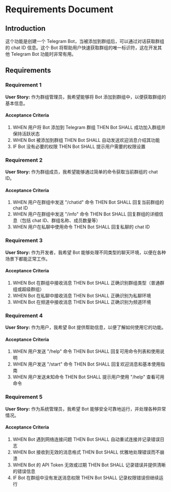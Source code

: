 # Requirements Document

## Introduction

这个功能是创建一个 Telegram Bot，当被添加到群组后，可以通过对话获取群组的 chat ID 信息。这个 Bot 将帮助用户快速获取群组的唯一标识符，这在开发其他 Telegram Bot 功能时非常有用。

## Requirements

### Requirement 1

**User Story:** 作为群组管理员，我希望能够将 Bot 添加到群组中，以便获取群组的基本信息。

#### Acceptance Criteria

1. WHEN 用户将 Bot 添加到 Telegram 群组 THEN Bot SHALL 成功加入群组并保持活跃状态
2. WHEN Bot 被添加到群组 THEN Bot SHALL 自动发送欢迎消息介绍其功能
3. IF Bot 没有必要的权限 THEN Bot SHALL 提示用户需要的权限设置

### Requirement 2

**User Story:** 作为群组成员，我希望能够通过简单的命令获取当前群组的 chat ID。

#### Acceptance Criteria

1. WHEN 用户在群组中发送 "/chatid" 命令 THEN Bot SHALL 回复当前群组的 chat ID
2. WHEN 用户在群组中发送 "/info" 命令 THEN Bot SHALL 回复群组的详细信息（包括 chat ID、群组名称、成员数量等）
3. WHEN 用户在私聊中使用命令 THEN Bot SHALL 回复私聊的 chat ID

### Requirement 3

**User Story:** 作为开发者，我希望 Bot 能够处理不同类型的聊天环境，以便在各种场景下都能正常工作。

#### Acceptance Criteria

1. WHEN Bot 在群组中接收消息 THEN Bot SHALL 正确识别群组类型（普通群组或超级群组）
2. WHEN Bot 在私聊中接收消息 THEN Bot SHALL 正确识别为私聊环境
3. WHEN Bot 在频道中接收消息 THEN Bot SHALL 正确识别为频道环境

### Requirement 4

**User Story:** 作为用户，我希望 Bot 提供帮助信息，以便了解如何使用它的功能。

#### Acceptance Criteria

1. WHEN 用户发送 "/help" 命令 THEN Bot SHALL 回复可用命令列表和使用说明
2. WHEN 用户发送 "/start" 命令 THEN Bot SHALL 回复欢迎消息和基本使用指南
3. WHEN 用户发送未知命令 THEN Bot SHALL 提示用户使用 "/help" 查看可用命令

### Requirement 5

**User Story:** 作为系统管理员，我希望 Bot 能够安全可靠地运行，并处理各种异常情况。

#### Acceptance Criteria

1. WHEN Bot 遇到网络连接问题 THEN Bot SHALL 自动重试连接并记录错误日志
2. WHEN Bot 接收到无效的消息格式 THEN Bot SHALL 优雅地处理错误而不崩溃
3. WHEN Bot 的 API Token 无效或过期 THEN Bot SHALL 记录错误并提供清晰的错误信息
4. IF Bot 在群组中没有发送消息权限 THEN Bot SHALL 记录权限错误但继续运行
